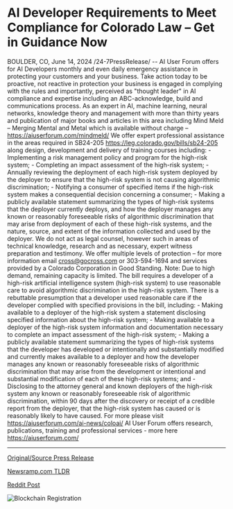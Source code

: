 # AI Developer Requirements to Meet Compliance for Colorado Law – Get in Guidance Now

BOULDER, CO, June 14, 2024 /24-7PressRelease/ -- AI User Forum offers for AI Developers monthly and even daily emergency assistance in protecting your customers and your business. Take action today to be proactive, not reactive in protection your business is engaged in complying with the rules and importantly, perceived as "thought leader" in AI compliance and expertise including an ABC-acknowledge, build and communications process.  As an expert in AI, machine learning, neural networks, knowledge theory and management with more than thirty years and publication of major books and articles in this area including Mind Meld – Merging Mental and Metal which is available without charge – https://aiuserforum.com/mindmeld/  We offer expert professional assistance in the areas required in SB24-205  https://leg.colorado.gov/bills/sb24-205 along design, development and delivery of training courses including:  - Implementing a risk management policy and program for the high-risk system; - Completing an impact assessment of the high-risk system; - Annually reviewing the deployment of each high-risk system deployed by the deployer to ensure that the high-risk system is not causing algorithmic discrimination; - Notifying a consumer of specified items if the high-risk system makes a consequential decision concerning a consumer; - Making a publicly available statement summarizing the types of high-risk systems that the deployer currently deploys, and how the deployer manages any known or reasonably foreseeable risks of algorithmic discrimination that may arise from deployment of each of these high-risk systems, and the nature, source, and extent of the information collected and used by the deployer.   We do not act as legal counsel, however such in areas of technical knowledge, research and as necessary, expert witness preparation and testimony.   We offer multiple levels of protection – for more information email cross@gocross.com or 303-594-1694 and services provided by a Colorado Corporation in Good Standing.  Note: Due to high demand, remaining capacity is limited.  The bill requires a developer of a high-risk artificial intelligence system (high-risk system) to use reasonable care to avoid algorithmic discrimination in the high-risk system. There is a rebuttable presumption that a developer used reasonable care if the developer complied with specified provisions in the bill, including:  - Making available to a deployer of the high-risk system a statement disclosing specified information about the high-risk system; - Making available to a deployer of the high-risk system information and documentation necessary to complete an impact assessment of the high-risk system; - Making a publicly available statement summarizing the types of high-risk systems that the developer has developed or intentionally and substantially modified and currently makes available to a deployer and how the developer manages any known or reasonably foreseeable risks of algorithmic discrimination that may arise from the development or intentional and substantial modification of each of these high-risk systems; and - Disclosing to the attorney general and known deployers of the high-risk system any known or reasonably foreseeable risk of algorithmic discrimination, within 90 days after the discovery or receipt of a credible report from the deployer, that the high-risk system has caused or is reasonably likely to have caused.  For more please visit https://aiuserforum.com/ai-news/coloai/  AI User Forum offers research, publications, training and professional services - more here https://aiuserforum.com/ 

---

[Original/Source Press Release](https://www.24-7pressrelease.com/press-release/511712/ai-developer-requirements-to-meet-compliance-for-colorado-law-get-in-guidance-now)
                    

[Newsramp.com TLDR](None) 



[Reddit Post](https://www.reddit.com/r/BookNews/comments/1dfl4ju/ai_user_forum_offers_emergency_assistance_for_ai/) 



![Blockchain Registration](https://cdn.newsramp.app/24-7PressRelease/qrcode/246/14/flaxDzVJ.webp)